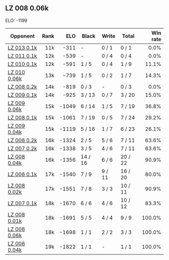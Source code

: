 ## LZ 008 0.06k ##

ELO: -1199

Opponent | Rank | ELO | Black | Write | Total | Win rate
---------|-----:|----:|-------|-------|-------|-------:
[LZ 013 0.1k](LZ%20013%200.1k.md) | 11k | -311 | - | 0 / 1 | 0 / 1 | 0.0%
[LZ 011 0.1k](LZ%20011%200.1k.md) | 12k | -539 | - | 0 / 4 | 0 / 4 | 0.0%
[LZ 010 0.1k](LZ%20010%200.1k.md) | 12k | -591 | 1 / 5 | 0 / 4 | 1 / 9 | 11.1%
[LZ 010 0.06k](LZ%20010%200.06k.md) | 13k | -739 | 1 / 5 | 0 / 2 | 1 / 7 | 14.3%
[LZ 008 0.2k](LZ%20008%200.2k.md) | 14k | -819 | 0 / 3 | - | 0 / 3 | 0.0%
[LZ 009 0.1k](LZ%20009%200.1k.md) | 14k | -925 | 3 / 13 | 0 / 7 | 3 / 20 | 15.0%
[LZ 009 0.06k](LZ%20009%200.06k.md) | 15k | -1049 | 6 / 14 | 1 / 5 | 7 / 19 | 36.8%
[LZ 008 0.1k](LZ%20008%200.1k.md) | 15k | -1061 | 7 / 19 | 0 / 5 | 7 / 24 | 29.2%
[LZ 009 0.04k](LZ%20009%200.04k.md) | 15k | -1119 | 5 / 16 | 1 / 7 | 6 / 23 | 26.1%
[LZ 006 0.2k](LZ%20006%200.2k.md) | 16k | -1324 | 2 / 5 | 5 / 6 | 7 / 11 | 63.6%
[LZ 007 0.2k](LZ%20007%200.2k.md) | 16k | -1338 | 3 / 5 | 4 / 6 | 7 / 11 | 63.6%
[LZ 008 0.04k](LZ%20008%200.04k.md) | 16k | -1356 | 14 / 16 | 6 / 6 | 20 / 22 | 90.9%
[LZ 006 0.1k](LZ%20006%200.1k.md) | 17k | -1540 | 7 / 9 | 9 / 11 | 16 / 20 | 80.0%
[LZ 008 0.02k](LZ%20008%200.02k.md) | 17k | -1551 | 7 / 8 | 3 / 3 | 10 / 11 | 90.9%
[LZ 007 0.1k](LZ%20007%200.1k.md) | 18k | -1670 | 6 / 6 | 4 / 6 | 10 / 12 | 83.3%
[LZ 008 0.01k](LZ%20008%200.01k.md) | 18k | -1691 | 5 / 5 | 4 / 4 | 9 / 9 | 100.0%
[LZ 006 0.06k](LZ%20006%200.06k.md) | 18k | -1698 | 1 / 1 | 2 / 2 | 3 / 3 | 100.0%
[LZ 006 0.04k](LZ%20006%200.04k.md) | 19k | -1822 | 1 / 1 | - | 1 / 1 | 100.0%
